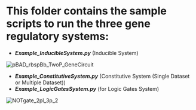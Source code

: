 # This folder contains the sample scripts to run the three gene regulatory systems: 
- __*Example_InducibleSystem.py*__ (Inducible System)

![pBAD_rbspBb_TwoP_GeneCircuit](https://user-images.githubusercontent.com/32381993/55538694-9a755a80-56f1-11e9-8a3c-651e67ba5ad9.png)

- __*Example_ConstitutiveSystem.py*__ (Constitutive System (Single Dataset or Multiple Dataset))
- __*Example_LogicGatesSystem.py*__ (for Logic Gates System)

![NOTgate_2pl_3p_2](https://user-images.githubusercontent.com/32381993/55539285-e543a200-56f2-11e9-94f6-375dfa41e3d5.png)


